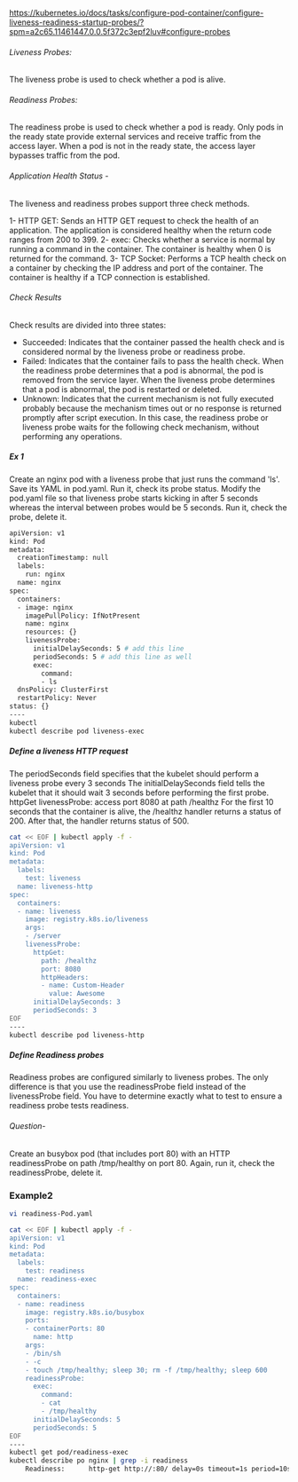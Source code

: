 https://kubernetes.io/docs/tasks/configure-pod-container/configure-liveness-readiness-startup-probes/?spm=a2c65.11461447.0.0.5f372c3epf2luv#configure-probes


###### Liveness Probes:
The liveness probe is used to check whether a pod is alive.

###### Readiness Probes:
The readiness probe is used to check whether a pod is ready. Only pods in the ready state provide external services and receive traffic from the access layer. When a pod is not in the ready state, the access layer bypasses traffic from the pod.

###### Application Health Status - 

The liveness and readiness probes support three check methods.

1- HTTP GET: Sends an HTTP GET request to check the health of an application. The application is considered healthy when the return code ranges from 200 to 399.
2- exec: Checks whether a service is normal by running a command in the container. The container is healthy when 0 is returned for the command.
3- TCP Socket: Performs a TCP health check on a container by checking the IP address and port of the container. The container is healthy if a TCP connection is established.

###### Check Results
Check results are divided into three states:

- Succeeded: Indicates that the container passed the health check and is considered normal by the liveness probe or readiness probe.
- Failed: Indicates that the container fails to pass the health check. When the readiness probe determines that a pod is abnormal, the pod is removed from the service layer. When the liveness probe determines that a pod is abnormal, the pod is restarted or deleted.
- Unknown: Indicates that the current mechanism is not fully executed probably because the mechanism times out or no response is returned promptly after script execution. In this case, the readiness probe or liveness probe waits for the following check mechanism, without performing any operations.

##### Ex 1
Create an nginx pod with a liveness probe that just runs the command 'ls'. Save its YAML in pod.yaml. Run it, check its probe status.
Modify the pod.yaml file so that liveness probe starts kicking in after 5 seconds whereas the interval between probes would be 5 seconds. Run it, check the probe, delete it.
``````sh
apiVersion: v1
kind: Pod
metadata:
  creationTimestamp: null
  labels:
    run: nginx
  name: nginx
spec:
  containers:
  - image: nginx
    imagePullPolicy: IfNotPresent
    name: nginx
    resources: {}
    livenessProbe:
      initialDelaySeconds: 5 # add this line
      periodSeconds: 5 # add this line as well
      exec:
        command:
        - ls
  dnsPolicy: ClusterFirst
  restartPolicy: Never
status: {}
----
kubectl
kubectl describe pod liveness-exec

``````
##### Define a liveness HTTP request
The periodSeconds field specifies that the kubelet should perform a liveness probe every 3 seconds
 The initialDelaySeconds field tells the kubelet that it should wait 3 seconds before performing the first probe.
 httpGet livenessProbe: access port 8080 at path /healthz
 For the first 10 seconds that the container is alive, the /healthz handler returns a status of 200. After that, the handler returns status of 500.

``````sh
cat << EOF | kubectl apply -f -
apiVersion: v1
kind: Pod
metadata:
  labels:
    test: liveness
  name: liveness-http
spec:
  containers:
  - name: liveness
    image: registry.k8s.io/liveness
    args:
    - /server
    livenessProbe:
      httpGet:
        path: /healthz
        port: 8080
        httpHeaders:
        - name: Custom-Header
          value: Awesome
      initialDelaySeconds: 3
      periodSeconds: 3
EOF
----
kubectl describe pod liveness-http
``````

##### Define Readiness probes
Readiness probes are configured similarly to liveness probes. The only difference is that you use the readinessProbe field instead of the livenessProbe field. You have to determine exactly what to test to ensure a readiness probe tests readiness.
###### Question-
Create an busybox pod (that includes port 80) with an HTTP readinessProbe on path /tmp/healthy on port 80. Again, run it, check the readinessProbe, delete it.

### Example2
``````sh
vi readiness-Pod.yaml

cat << EOF | kubectl apply -f -
apiVersion: v1
kind: Pod
metadata:
  labels:
    test: readiness
  name: readiness-exec
spec:
  containers:
  - name: readiness
    image: registry.k8s.io/busybox
    ports:
    - containerPorts: 80
      name: http
    args:
    - /bin/sh
    - -c
    - touch /tmp/healthy; sleep 30; rm -f /tmp/healthy; sleep 600
    readinessProbe:
      exec:
        command:
        - cat
        - /tmp/healthy
      initialDelaySeconds: 5
      periodSeconds: 5
EOF
----
kubectl get pod/readiness-exec
kubectl describe po nginx | grep -i readiness
    Readiness:      http-get http://:80/ delay=0s timeout=1s period=10s #success=1 #failure=3
``````
